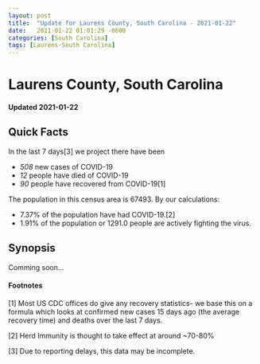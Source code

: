 ```yaml
---
layout: post
title:  "Update for Laurens County, South Carolina - 2021-01-22"
date:   2021-01-22 01:01:29 -0600
categories: [South Carolina]
tags: [Laurens-South Carolina]
---
```


# Laurens County, South Carolina
#### Updated 2021-01-22

## Quick Facts

In the last 7 days[3] we project there have been
- *508* new cases of COVID-19
- *12* people have died of COVID-19
- *90* people have recovered from COVID-19[1]

The population in this census area is 67493. By our calculations:
- 7.37% of the population have had COVID-19.[2]
- 1.91% of the population or 1291.0 people are actively fighting the virus.

## Synopsis

Comming soon...


#### Footnotes

[1] Most US CDC offices do give any recovery statistics- we base this on a formula which looks at confirmed new cases
15 days ago (the average recovery time) and deaths over the last 7 days.

[2] Herd Immunity is thought to take effect at around ~70-80%

[3] Due to reporting delays, this data may be incomplete.
 
    